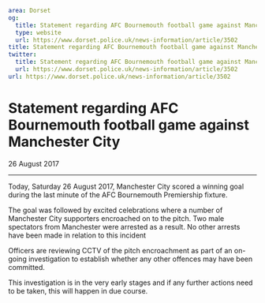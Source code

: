 ```yaml
area: Dorset
og:
  title: Statement regarding AFC Bournemouth football game against Manchester City
  type: website
  url: https://www.dorset.police.uk/news-information/article/3502
title: Statement regarding AFC Bournemouth football game against Manchester City |
twitter:
  title: Statement regarding AFC Bournemouth football game against Manchester City
  url: https://www.dorset.police.uk/news-information/article/3502
url: https://www.dorset.police.uk/news-information/article/3502
```

# Statement regarding AFC Bournemouth football game against Manchester City

26 August 2017

* * *

Today, Saturday 26 August 2017, Manchester City scored a winning goal during the last minute of the AFC Bournemouth Premiership fixture.

The goal was followed by excited celebrations where a number of Manchester City supporters encroached on to the pitch. Two male spectators from Manchester were arrested as a result. No other arrests have been made in relation to this incident

Officers are reviewing CCTV of the pitch encroachment as part of an on-going investigation to establish whether any other offences may have been committed.

This investigation is in the very early stages and if any further actions need to be taken, this will happen in due course.
